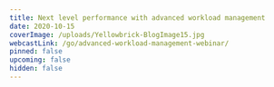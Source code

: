 ```yaml
---
title: Next level performance with advanced workload management
date: 2020-10-15
coverImage: /uploads/Yellowbrick-BlogImage15.jpg
webcastLink: /go/advanced-workload-management-webinar/
pinned: false
upcoming: false
hidden: false
---
```


